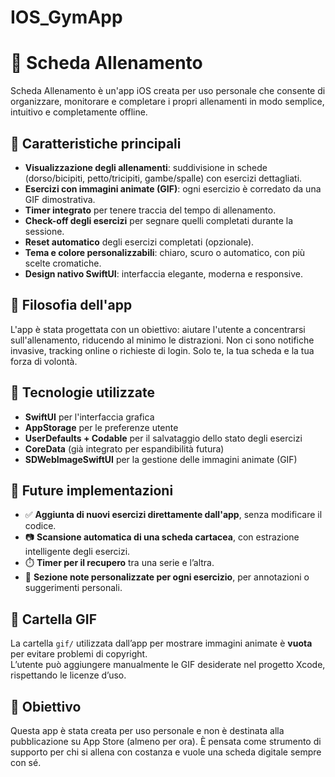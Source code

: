 # IOS_GymApp

# 💪 Scheda Allenamento

Scheda Allenamento è un'app iOS creata per uso personale che consente di organizzare, monitorare e completare i propri allenamenti in modo semplice, intuitivo e completamente offline.

## 📱 Caratteristiche principali

- **Visualizzazione degli allenamenti**: suddivisione in schede (dorso/bicipiti, petto/tricipiti, gambe/spalle) con esercizi dettagliati.
- **Esercizi con immagini animate (GIF)**: ogni esercizio è corredato da una GIF dimostrativa.
- **Timer integrato** per tenere traccia del tempo di allenamento.
- **Check-off degli esercizi** per segnare quelli completati durante la sessione.
- **Reset automatico** degli esercizi completati (opzionale).
- **Tema e colore personalizzabili**: chiaro, scuro o automatico, con più scelte cromatiche.
- **Design nativo SwiftUI**: interfaccia elegante, moderna e responsive.

## 🧠 Filosofia dell'app

L'app è stata progettata con un obiettivo: aiutare l'utente a concentrarsi sull'allenamento, riducendo al minimo le distrazioni. Non ci sono notifiche invasive, tracking online o richieste di login. Solo te, la tua scheda e la tua forza di volontà.

## 🔧 Tecnologie utilizzate

- **SwiftUI** per l'interfaccia grafica
- **AppStorage** per le preferenze utente
- **UserDefaults + Codable** per il salvataggio dello stato degli esercizi
- **CoreData** (già integrato per espandibilità futura)
- **SDWebImageSwiftUI** per la gestione delle immagini animate (GIF)

## 🚀 Future implementazioni

- ✅ **Aggiunta di nuovi esercizi direttamente dall'app**, senza modificare il codice.
- 📷 **Scansione automatica di una scheda cartacea**, con estrazione intelligente degli esercizi.
- ⏱️ **Timer per il recupero** tra una serie e l’altra.
- 📝 **Sezione note personalizzate per ogni esercizio**, per annotazioni o suggerimenti personali.

## 📂 Cartella GIF

La cartella `gif/` utilizzata dall’app per mostrare immagini animate è **vuota** per evitare problemi di copyright.  
L’utente può aggiungere manualmente le GIF desiderate nel progetto Xcode, rispettando le licenze d’uso.

## 🎯 Obiettivo

Questa app è stata creata per uso personale e non è destinata alla pubblicazione su App Store (almeno per ora). È pensata come strumento di supporto per chi si allena con costanza e vuole una scheda digitale sempre con sé.

